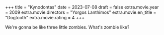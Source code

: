 +++
title = "Kynodontas"
date = 2023-07-08
draft = false
extra.movie.year = 2009
extra.movie.directors = "Yorgos Lanthimos"
extra.movie.en_title = "Dogtooth"
extra.movie.rating = 4
+++

We're gonna be like three little zombies. What's zombie like?<!-- more -->